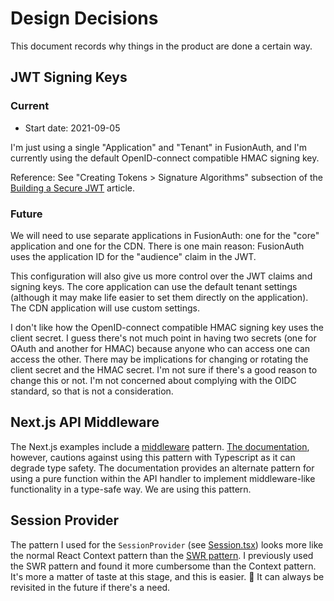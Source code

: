 # Design Decisions

This document records why things in the product are done a certain way.

## JWT Signing Keys

### Current

- Start date: 2021-09-05

I'm just using a single "Application" and "Tenant" in FusionAuth, and I'm currently using the default OpenID-connect compatible HMAC signing key.

Reference: See "Creating Tokens > Signature Algorithms" subsection of the [Building a Secure JWT][1] article.

[1]: https://fusionauth.io/learn/expert-advice/tokens/building-a-secure-jwt/

### Future

We will need to use separate applications in FusionAuth: one for the "core" application and one for the CDN. There is one main reason: FusionAuth uses the application ID for the "audience" claim in the JWT.

This configuration will also give us more control over the JWT claims and signing keys. The core application can use the default tenant settings (although it may make life easier to set them directly on the application). The CDN application will use custom settings.

I don't like how the OpenID-connect compatible HMAC signing key uses the client secret. I guess there's not much point in having two secrets (one for OAuth and another for HMAC) because anyone who can access one can access the other. There may be implications for changing or rotating the client secret and the HMAC secret. I'm not sure if there's a good reason to change this or not. I'm not concerned about complying with the OIDC standard, so that is not a consideration.

## Next.js API Middleware

The Next.js examples include a [middleware][2] pattern. [The documentation][3], however, cautions against using this pattern with Typescript as it can degrade type safety. The documentation provides an alternate pattern for using a pure function within the API handler to implement middleware-like functionality in a type-safe way. We are using this pattern.

[2]: https://github.com/vercel/next.js/tree/canary/examples/api-routes-middleware
[3]: https://nextjs.org/docs/api-routes/api-middlewares#extending-the-reqres-objects-with-typescript


## Session Provider

The pattern I used for the `SessionProvider` (see [Session.tsx][4]) looks more like the normal React Context pattern than the [SWR pattern][5]. I previously used the SWR pattern and found it more cumbersome than the Context pattern. It's more a matter of taste at this stage, and this is easier. :shrug: It can always be revisited in the future if there's a need.

[4]: /webapp/components/Session.tsx
[5]: https://swr.vercel.app/docs/getting-started#example
